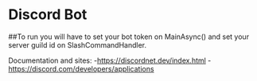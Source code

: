 # Discord Bot
##To run you will have to set your bot token on MainAsync() and set your server guild id on SlashCommandHandler.

 Documentation and sites:
 -https://discordnet.dev/index.html
 -https://discord.com/developers/applications

